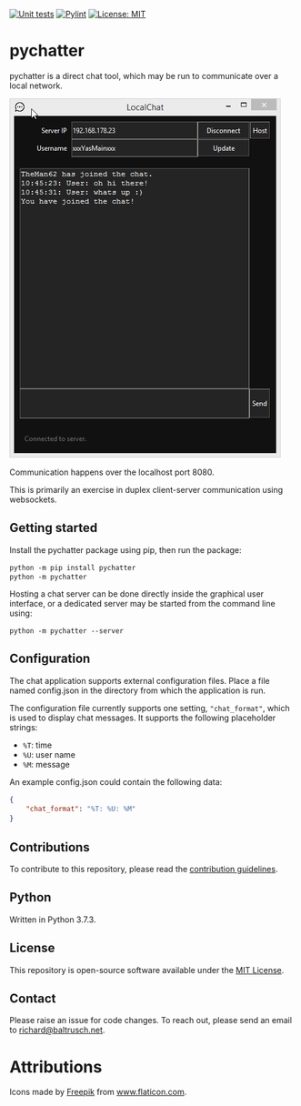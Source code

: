 [![Unit tests](https://github.com/rbaltrusch/pychatter/actions/workflows/pytest-unit-tests.yml/badge.svg)](https://github.com/rbaltrusch/pychatter/actions/workflows/pytest-unit-tests.yml)
[![Pylint](https://github.com/rbaltrusch/pychatter/actions/workflows/pylint.yml/badge.svg)](https://github.com/rbaltrusch/pychatter/actions/workflows/pylint.yml)
[![License: MIT](https://img.shields.io/badge/License-MIT-purple.svg)](https://opensource.org/licenses/MIT)

# pychatter

pychatter is a direct chat tool, which may be run to communicate over a local network.

![Gif of the application GUI](https://github.com/rbaltrusch/pychatter/blob/master/pychatter/gui/media/gif1.gif?raw=true "Gif of the application GUI")

Communication happens over the localhost port 8080.

This is primarily an exercise in duplex client-server communication using websockets.

## Getting started

Install the pychatter package using pip, then run the package:

    python -m pip install pychatter
    python -m pychatter

Hosting a chat server can be done directly inside the graphical user interface, or a dedicated server may be started from the command line using:

    python -m pychatter --server

## Configuration

The chat application supports external configuration files. Place a file named config.json in the directory from which the application is run.

The configuration file currently supports one setting, `"chat_format"`, which is used to display chat messages. It supports the following placeholder strings:

- `%T`: time
- `%U`: user name
- `%M`: message

An example config.json could contain the following data:
```json
{
	"chat_format": "%T: %U: %M"
}
```

## Contributions

To contribute to this repository, please read the [contribution guidelines](https://github.com/rbaltrusch/pychatter/blob/master/CONTRIBUTING.md).

## Python

Written in Python 3.7.3.

## License

This repository is open-source software available under the [MIT License](https://github.com/rbaltrusch/pychatter/blob/master/LICENSE).

## Contact

Please raise an issue for code changes. To reach out, please send an email to richard@baltrusch.net.

# Attributions

<div>Icons made by <a href="https://www.freepik.com" title="Freepik">Freepik</a> from <a href="https://www.flaticon.com/" title="Flaticon">www.flaticon.com</a>.</div>
